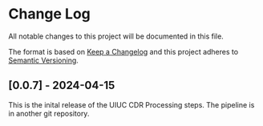 # Change Log
All notable changes to this project will be documented in this file.

The format is based on [Keep a Changelog](http://keepachangelog.com/)
and this project adheres to [Semantic Versioning](http://semver.org/).

## [0.0.7] - 2024-04-15

This is the inital release of the UIUC CDR Processing steps. The pipeline is in another git repository.

